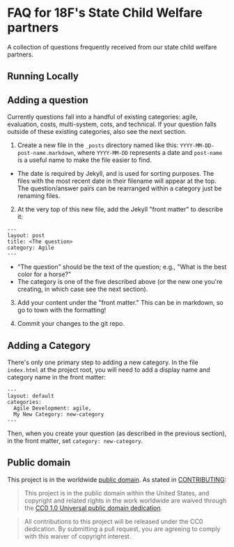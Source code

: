 # FAQ for 18F's State Child Welfare partners

A collection of questions frequently received from our state child welfare partners.

## Running Locally


## Adding a question

Currently questions fall into a handful of existing categories: agile, evaluation, costs, multi-system, cots, and technical.  If your question falls outside of these existing categories, also see the next section.

1. Create a new file in the `_posts` directory named like this: `YYYY-MM-DD-post-name.markdown`, where `YYYY-MM-DD` represents a date and `post-name` is a useful name to make the file easier to find.

  * The date is required by Jekyll, and is used for sorting purposes.  The files with the most recent date in their filename will appear at the top.  The question/answer pairs can be rearranged within a category just be renaming files.

2. At the very top of this new file, add the Jekyll "front matter" to describe it:

  ```
  ---
  layout: post
  title: <The question>
  category: Agile
  ---
  ```

  * "The question" should be the text of the question; e.g., "What is the best color for a horse?"
  * The category is one of the five described above (or the new one you're creating, in which case see the next section).

3. Add your content under the "front matter."  This can be in markdown, so go to town with the formatting!

4. Commit your changes to the git repo.

## Adding a Category

There's only one primary step to adding a new category.  In the file `index.html` at the project root, you will need to add a display name and category name in the front matter:

```
---
layout: default
categories:
  Agile Development: agile,
  My New Category: new-category
---
```

Then, when you create your question (as described in the previous section), in the front matter, set `category: new-category`.

## Public domain

This project is in the worldwide [public domain](LICENSE.md).   As stated in [CONTRIBUTING](CONTRIBUTING.md):

> This project is in the public domain within   the United States, and copyright and related rights in the work worldwide are waived through   the [CC0 1.0 Universal public domain dedication](https://creativecommons.org/publicdomain/zero/1.0/).

> All contributions to this project will be released under the CC0 dedication. By submitting a   pull request, you are agreeing to comply with this waiver of copyright interest.